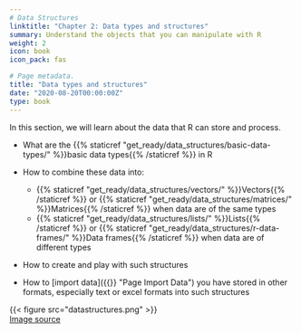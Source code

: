 ```yaml
---
# Data Structures
linktitle: "Chapter 2: Data types and structures"
summary: Understand the objects that you can manipulate with R
weight: 2
icon: book
icon_pack: fas

# Page metadata.
title: "Data types and structures"
date: "2020-08-20T00:00:00Z"
type: book  
---
```


In this section, we will learn about the data that R can store and process. 

* What are the {{% staticref "get_ready/data_structures/basic-data-types/" %}}basic data types{{% /staticref %}} in R

* How to combine these data into: 
  + {{% staticref "get_ready/data_structures/vectors/" %}}Vectors{{% /staticref %}} or {{% staticref "get_ready/data_structures/matrices/" %}}Matrices{{% /staticref %}} when data are of the same types
  + {{% staticref "get_ready/data_structures/lists/" %}}Lists{{% /staticref %}} or {{% staticref "get_ready/data_structures/r-data-frames/" %}}Data frames{{% /staticref %}} when data are of different types

* How to create and play with such structures  

* How to [import data]({{<relref path="2019-02-15-import-data">}} "Page Import Data")  you have stored in other formats, especially text or excel formats into such structures

  
{{< figure src="datastructures.png" >}}  
<a href="https://hackernoon.com/50-data-structure-and-algorithms-interview-questions-for-programmers-b4b1ac61f5b0" target="_blank">Image source</a>

